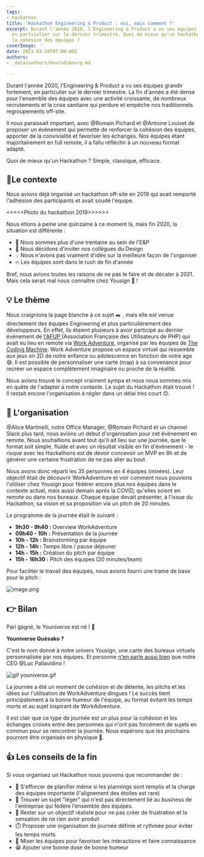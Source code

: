 ```yaml
---
tags:
- hackathon
title: 'Hackathon Engineering & Product : oui, mais comment ?'
excerpt: Durant l'année 2020, l'Engineering & Product a vu ses équipes grandir fortement,
  en particulier sur le dernier trimestre. Quoi de mieux qu'un hackathon pour renforcer
  la cohésion des équipes ?
coverImage: ''
date: 2021-03-18T07:00:00Z
authors:
- _data/authors/kevindubourg.md

---
```

Durant l'année 2020, l'Engineering & Product a vu ses équipes grandir fortement, en particulier sur le dernier trimestre. La fin d'année a été dense pour l'ensemble des équipes avec une activité croissante, de nombreux recrutements et la crise sanitaire qui perdure et empêche nos traditionnels regroupements off-site.

Il nous paraissait important, avec @Romain Pichard et @Antoine Louiset de proposer un événement qui permette de renforcer la cohésion des équipes, apporter de la convivialité et favoriser les échanges. Nos équipes étant majoritairement en full remote, il a fallu réfléchir à un nouveau format adapté.

Quoi de mieux qu'un Hackathon ? Simple, classique, efficace.

## 📍Le contexte

Nous avions déjà organisé un hackathon off-site en 2019 qui avait remporté l'adhésion des participants et avait soudé l'équipe.

<<<<<Photo du hackathon 2019>>>>>>

Nous étions à peine une quinzaine à ce moment là, mais fin 2020, la situation est différente :

* 👥 Nous sommes plus d'une trentaine au sein de l'E&P
* 👭 Nous décidons d'inviter nos collègues du Design
* 💡 Nous n'avons pas vraiment d'idée sur la meilleure façon de l'organiser
* 🔥 Les équipes sont dans le rush de fin d'année

Bref, nous avions toutes les raisons de ne pas le faire et de décaler à 2021. Mais cela serait mal nous connaître chez Yousign 💪 !

## 💡 Le thème

Nous craignions la page blanche à ce sujet ✒️ , mais elle est venue directement des équipes Engineering et plus particulièrement des développeurs. En effet, ils étaient plusieurs à avoir participé au dernier événement de [l'AFUP ](https://afup.org/news/1112-carton-plein-forum-php-2020)(Association Française des Utilisateurs de PHP) qui avait eu lieu en remote via [Work Adventure](https://workadventu.re/), organisé par les équipes de [The Coding Machine](https://www.thecodingmachine.com/). Work Adventure propose un espace virtuel qui ressemble aux jeux en 2D de notre enfance ou adolescence en fonction de votre age 😅. Il est possible de personnaliser une carte (map) à sa convenance pour recréer un espace complètement imaginaire ou proche de la réalité.

Nous avions trouvé le concept vraiment sympa et nous nous sommes mis en quête de l'adapter à notre contexte. Le sujet du Hackathon était trouvé ! Il restait encore l'organisation à régler dans un délai très court 🙃.

## 🚀 L'organisation

@Alice Martinelli, notre Office Manager, @Romain Pichard et un channel Slack plus tard, nous avions un début d'organisation pour cet événement en remote. Nous souhaitions avant tout qu'il ait lieu sur une journée, que le format soit simple, fluide et avec un résultat visible en fin d'événement - le risque avec les Hackathons est de devoir concevoir un MVP en 8h et de générer une certaine frustration de ne pas aller au bout.

Nous avons donc réparti les 35 personnes en 4 équipes (mixées). Leur objectif était de découvrir WorkAdventure et voir comment nous pouvions l'utiliser chez Yousign pour fédérer encore plus nos équipes dans le contexte actuel, mais aussi demain après la COVID, qu'elles soient en remote ou dans nos bureaux. Chaque équipe devait présenter, à l'issue du Hackathon, sa vision et sa proposition via un pitch de 20 minutes.

Le programme de la journée était le suivant :

* **9h30 - 9h40 :** Overview WorkAdventure
* **09h40 - 10h** **:** Présentation de la journée
* **10h - 12h :** Brainstorming par équipe
* **12h - 14h :** Temps libre / pause déjeuner
* **14h - 15h :** Création du pitch par équipe
* **15h - 16h30 :** Pitch des équipes (20 minutes/team)

Pour faciliter le travail des équipes, nous avions fourni une trame de base pour le pitch :

![image.png](https://yousign.slite.com/api/files/hdSZ6tH2GS/image.png)

## 👉 Bilan

Pari gagné, le Youniverse est né ! 🎉

**Youniverse Quésako ?**

C'est le nom donné à notre univers Yousign, une carte des bureaux virtuels personnalisée par nos équipes. Et personne [n'en parle aussi bien](https://www.linkedin.com/posts/luc-pallavidino-763a1018_je-suis-fan-suite-%C3%A0-un-hackathon-activity-6755806970797715456-jhGb/) que notre CEO @Luc Pallavidino !

![gif youniverse.gif](https://yousign.slite.com/api/files/SpNIDLi_64/gif%20youniverse.gif)

La journée a été un moment de cohésion et de détente, les pitchs et les idées sur l'utilisation de WorkAdventure dingues ! Le succès tient principalement à la bonne humeur de l'équipe, au format évitant les temps morts et au sujet inspirant de WorkAdventure.

Il est clair que ce type de journée est un plus pour la cohésion et les échanges croisés entre des personnes qui n'ont pas forcément de sujets en commun pour se rencontrer la journée. Nous espérons que les prochains pourront être organisés en physique 🤞.

## 👍 Les conseils de la fin

Si vous organisez un Hackathon nous pouvons que recommander de :

* 📅 S'efforcer de planifier même si les plannings sont remplis et la charge des équipes importante (l'alignement des étoiles est rare)
* 👾 Trouver un sujet "léger" qui n'est pas directement lié au business de l'entreprise qui fédère l'ensemble des équipes.
* 🥅 Rester sur un objectif réaliste pour ne pas créer de frustration et la sensation de ne rien avoir produit
* ⏱️ Proposer une organisation de journée définie et rythmée pour éviter les temps morts
* 👭 Mixer les équipes pour favoriser les interactions et faire connaissance
* 😁 Ajouter une bonne dose de bonne humeur